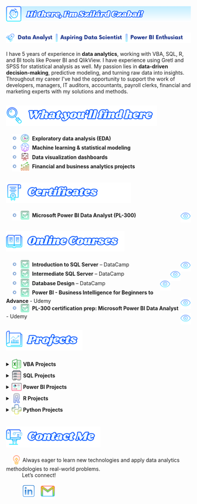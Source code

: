 # ![Project Icon](https://github.com/szilardczabai/Design/blob/main/Hi-there.png) 
### ![Project Icon](https://github.com/szilardczabai/Design/blob/main/Rocket-Line.png)  

I have 5 years of experience in **data analytics**, working with VBA, SQL, R, and BI tools like Power BI and QlikView. I have experience using Gretl and SPSS for statistical analysis as well. My passion lies in **data-driven decision-making**, predictive modeling, and turning raw data into insights. Throughout my career I've had the opportunity to support the work of developers, managers, IT auditors, accountants, payroll clerks, financial and marketing experts with my solutions and methods.

## ![Project Icon](https://github.com/szilardczabai/Design/blob/main/What-you-will-find-here.png) 
   &nbsp;&nbsp;&nbsp;&nbsp;<img align="center" src="https://github.com/szilardczabai/Design/blob/main/EDA.png" alt="EDA Icon" width="47">&nbsp; **Exploratory data analysis (EDA)**<br> 
   &nbsp;&nbsp;&nbsp;&nbsp;<img align="center" src="https://github.com/szilardczabai/Design/blob/main/ML.png" alt="ML Icon" width="47">&nbsp; **Machine learning & statistical modeling**<br> 
   &nbsp;&nbsp;&nbsp;&nbsp;<img align="center" src="https://github.com/szilardczabai/Design/blob/main/Visualization.png" alt="BI Icon" width="47">&nbsp; **Data visualization dashboards**<br> 
   &nbsp;&nbsp;&nbsp;&nbsp;<img align="center" src="https://github.com/szilardczabai/Design/blob/main/Business-Analysis.png" alt="BI Icon" width="47">&nbsp; **Financial and business analytics projects**  

## ![Project Icon](https://github.com/szilardczabai/Design/blob/main/Certificates.png) 
   &nbsp;&nbsp;&nbsp;&nbsp;<img align="center" src="https://github.com/szilardczabai/Design/blob/main/Tickbox.png" alt="Tickbox Icon" width="47">&nbsp; **Microsoft Power BI Data Analyst (PL-300)**<a href="https://github.com/szilardczabai/Certificates/blob/main/Database%20Design%20-%20DataCamp.pdf"><img src="https://github.com/szilardczabai/Design/blob/main/See.png" alt="See Icon" width="28"  align="right"></a>

## ![Project Icon](https://github.com/szilardczabai/Design/blob/main/Online-Courses.png)
   &nbsp;&nbsp;&nbsp;&nbsp;<img align="center" src="https://github.com/szilardczabai/Design/blob/main/Tickbox.png" alt="Tickbox Icon" width="47">&nbsp; **Introduction to SQL Server** – DataCamp<a href="https://github.com/szilardczabai/Certificates/blob/main/Database%20Design%20-%20DataCamp.pdf"><img align="right" src="https://github.com/szilardczabai/Design/blob/main/See.png" alt="See Icon" width="28"></a><br> 
   &nbsp;&nbsp;&nbsp;&nbsp;<img align="center" src="https://github.com/szilardczabai/Design/blob/main/Tickbox.png" alt="Tickbox Icon" width="47">&nbsp; **Intermediate SQL Server** – DataCamp<a href="https://github.com/szilardczabai/Certificates/blob/main/Database%20Design%20-%20DataCamp.pdf"><img align="right" src="https://github.com/szilardczabai/Design/blob/main/See.png" alt="See Icon" width="28"></a><br>
   &nbsp;&nbsp;&nbsp;&nbsp;<img align="center" src="https://github.com/szilardczabai/Design/blob/main/Tickbox.png" alt="Tickbox Icon" width="47">&nbsp; **Database Design** – DataCamp<a href="https://github.com/szilardczabai/Certificates/blob/main/Database%20Design%20-%20DataCamp.pdf"><img align="right" src="https://github.com/szilardczabai/Design/blob/main/See.png" alt="See Icon" width="28"></a><br>
   &nbsp;&nbsp;&nbsp;&nbsp;<img align="center" src="https://github.com/szilardczabai/Design/blob/main/Tickbox.png" alt="Tickbox Icon" width="47">&nbsp; **Power BI - Business Intelligence for Beginners  to Advance** - Udemy<a href="https://github.com/szilardczabai/Certificates/blob/main/Database%20Design%20-%20DataCamp.pdf"><img align="right" src="https://github.com/szilardczabai/Design/blob/main/See.png" alt="See Icon" width="28"></a><br>
   &nbsp;&nbsp;&nbsp;&nbsp;<img align="center" src="https://github.com/szilardczabai/Design/blob/main/Tickbox.png" alt="Tickbox Icon" width="47">&nbsp; **PL-300 certification prep: Microsoft Power BI Data Analyst** - Udemy<a href="https://github.com/szilardczabai/Certificates/blob/main/Database%20Design%20-%20DataCamp.pdf"><img align="right" src="https://github.com/szilardczabai/Design/blob/main/See.png" alt="See Icon" width="28"></a>

## ![Project Icon](https://github.com/szilardczabai/Design/blob/main/Projects.png) 

<details>
  <summary><strong><img align="center" src="https://github.com/szilardczabai/Design/blob/main/VBA.png" alt="VBA Icon" width="28"> VBA Projects</strong></strong></summary>

  &nbsp;&nbsp;&nbsp;&nbsp;<img align="center" src="https://github.com/szilardczabai/Design/blob/main/Dot.png" alt="Dot Icon" width="23"> **[Excel Automation](https://github.com/your-profile/vba-automation)**  
   &nbsp;&nbsp;&nbsp;&nbsp;&nbsp;&nbsp;&nbsp;&nbsp;&nbsp;&nbsp;&nbsp;<img align="center" src="https://github.com/szilardczabai/Design/blob/main/Info.png" alt="Info Icon" width="18"> Macros and automated report generation using VBA.<br>
  &nbsp;&nbsp;&nbsp;&nbsp;<img align="center" src="https://github.com/szilardczabai/Design/blob/main/Dot.png" alt="Dot Icon" width="23"> **[Data Cleaning](https://github.com/your-profile/vba-data-cleaning)**  
    &nbsp;&nbsp;&nbsp;&nbsp;&nbsp;&nbsp;&nbsp;&nbsp;&nbsp;&nbsp;&nbsp;<img align="center" src="https://github.com/szilardczabai/Design/blob/main/Info.png" alt="Info Icon" width="18"> Excel data cleaning tool built in VBA.<br>
</details>

<details>
  <summary><strong><img align="center" src="https://github.com/szilardczabai/Design/blob/main/SQL.png" alt="VBA Icon" width="28"> SQL Projects</strong></summary>

  &nbsp;&nbsp;&nbsp;&nbsp;<img align="center" src="https://github.com/szilardczabai/Design/blob/main/Dot.png" alt="Dot Icon" width="23"> **[Data Warehouse Building](https://github.com/your-profile/sql-data-warehouse)**  
    &nbsp;&nbsp;&nbsp;&nbsp;&nbsp;&nbsp;&nbsp;&nbsp;&nbsp;&nbsp;&nbsp;<img align="center" src="https://github.com/szilardczabai/Design/blob/main/Info.png" alt="Info Icon" width="18"> Building a complete data warehouse in SQL, including ETL processes.<br>
  &nbsp;&nbsp;&nbsp;&nbsp;<img align="center" src="https://github.com/szilardczabai/Design/blob/main/Dot.png" alt="Dot Icon" width="23"> **[Query Optimization](https://github.com/your-profile/sql-query-optimization)**  
    &nbsp;&nbsp;&nbsp;&nbsp;&nbsp;&nbsp;&nbsp;&nbsp;&nbsp;&nbsp;&nbsp;<img align="center" src="https://github.com/szilardczabai/Design/blob/main/Info.png" alt="Info Icon" width="18"> Strategies for improving SQL performance.<br>
</details>

<details>
  <summary><strong><img align="center" src="https://github.com/szilardczabai/Design/blob/main/PBI.png" alt="PBI Icon" width="28"> Power BI Projects</strong></summary>

  &nbsp;&nbsp;&nbsp;&nbsp;<img align="center" src="https://github.com/szilardczabai/Design/blob/main/Dot.png" alt="Dot Icon" width="23"> **[Sales Dashboard](https://github.com/your-profile/powerbi-sales-dashboard)**  
    &nbsp;&nbsp;&nbsp;&nbsp;&nbsp;&nbsp;&nbsp;&nbsp;&nbsp;&nbsp;&nbsp;<img align="center" src="https://github.com/szilardczabai/Design/blob/main/Info.png" alt="Info Icon" width="18"> An interactive Power BI report visualizing annual sales data.<br>
  &nbsp;&nbsp;&nbsp;&nbsp;<img align="center" src="https://github.com/szilardczabai/Design/blob/main/Dot.png" alt="Dot Icon" width="23"> **[Financial Analysis](https://github.com/your-profile/powerbi-financial-analysis)**  
    &nbsp;&nbsp;&nbsp;&nbsp;&nbsp;&nbsp;&nbsp;&nbsp;&nbsp;&nbsp;&nbsp;<img align="center" src="https://github.com/szilardczabai/Design/blob/main/Info.png" alt="Info Icon" width="18"> A detailed financial report created using Power BI.<br>
</details>

<details>
  <summary><strong><img align="center" src="https://github.com/szilardczabai/Design/blob/main/R.png" alt="R Icon" width="28"> R Projects</strong></summary>

  &nbsp;&nbsp;&nbsp;&nbsp;<img align="center" src="https://github.com/szilardczabai/Design/blob/main/Dot.png" alt="Dot Icon" width="23"> **[Clustering in R](https://github.com/your-profile/r-data-visualization)**  
    &nbsp;&nbsp;&nbsp;&nbsp;&nbsp;&nbsp;&nbsp;&nbsp;&nbsp;&nbsp;&nbsp;<img align="center" src="https://github.com/szilardczabai/Design/blob/main/Info.png" alt="Info Icon" width="18"> Clustering product categories with ggplot2.<br>
</details>

<details>
  <summary><strong><img align="center" src="https://github.com/szilardczabai/Design/blob/main/Python.png" alt="Python Icon" width="28"> Python Projects</strong></summary>

  &nbsp;&nbsp;&nbsp;&nbsp;<img align="center" src="https://github.com/szilardczabai/Design/blob/main/Dot.png" alt="Dot Icon" width="23"> **[Clustering in R](https://github.com/your-profile/r-data-visualization)**  
    &nbsp;&nbsp;&nbsp;&nbsp;&nbsp;&nbsp;&nbsp;&nbsp;&nbsp;&nbsp;&nbsp;<img align="center" src="https://github.com/szilardczabai/Design/blob/main/Info.png" alt="Info Icon" width="18"> Clustering product categories with ggplot2.<br>
</details>

## ![Project Icon](https://github.com/szilardczabai/Design/blob/main/Contact-Me.png) 

&nbsp;&nbsp;&nbsp;&nbsp;<img align="center" src="https://github.com/szilardczabai/Design/blob/main/Light-Bulb.png" alt="Light Bulb Icon" width="25"> Always eager to learn new technologies and apply data analytics methodologies to real-world problems. <br>
&nbsp;&nbsp;&nbsp;&nbsp;&nbsp;&nbsp;&nbsp;&nbsp;&nbsp;&nbsp;&nbsp;Let’s connect!


   &nbsp;&nbsp;&nbsp;&nbsp;&nbsp;&nbsp;&nbsp;&nbsp;&nbsp;&nbsp;<a href="https://linkedin.com/in/szilárd-czabai-364780155"><img align="center" src="https://github.com/szilardczabai/Design/blob/main/LinkedIn.png" hspace="5"></a>
  <a href="mailto:your.email@example.com?subject=Hello%20Szilárd!&body=I%20would%20like%20to%20connect."><img align="center" src="https://github.com/szilardczabai/Design/blob/main/Gmail.png" hspace="5"></a>

